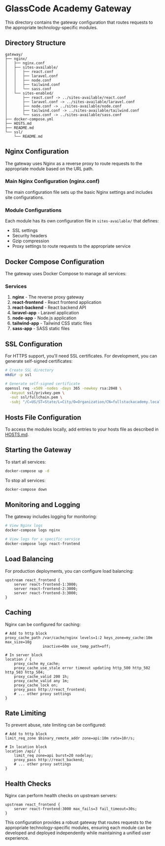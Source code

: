 # GlassCode Academy Gateway

This directory contains the gateway configuration that routes requests to the appropriate technology-specific modules.

## Directory Structure

```
gateway/
├── nginx/
│   ├── nginx.conf
│   ├── sites-available/
│   │   ├── react.conf
│   │   ├── laravel.conf
│   │   ├── node.conf
│   │   ├── tailwind.conf
│   │   └── sass.conf
│   └── sites-enabled/
│       ├── react.conf -> ../sites-available/react.conf
│       ├── laravel.conf -> ../sites-available/laravel.conf
│       ├── node.conf -> ../sites-available/node.conf
│       ├── tailwind.conf -> ../sites-available/tailwind.conf
│       └── sass.conf -> ../sites-available/sass.conf
├── docker-compose.yml
├── HOSTS.md
├── README.md
└── ssl/
    └── README.md
```

## Nginx Configuration

The gateway uses Nginx as a reverse proxy to route requests to the appropriate module based on the URL path.

### Main Nginx Configuration (nginx.conf)

The main configuration file sets up the basic Nginx settings and includes site configurations.

### Module Configurations

Each module has its own configuration file in `sites-available/` that defines:
- SSL settings
- Security headers
- Gzip compression
- Proxy settings to route requests to the appropriate service

## Docker Compose Configuration

The gateway uses Docker Compose to manage all services:

### Services
1. **nginx** - The reverse proxy gateway
2. **react-frontend** - React frontend application
3. **react-backend** - React backend API
4. **laravel-app** - Laravel application
5. **node-app** - Node.js application
6. **tailwind-app** - Tailwind CSS static files
7. **sass-app** - SASS static files

## SSL Configuration

For HTTPS support, you'll need SSL certificates. For development, you can generate self-signed certificates:

```bash
# Create SSL directory
mkdir -p ssl

# Generate self-signed certificate
openssl req -x509 -nodes -days 365 -newkey rsa:2048 \
  -keyout ssl/privkey.pem \
  -out ssl/fullchain.pem \
  -subj "/C=US/ST=State/L=City/O=Organization/CN=fullstackacademy.local"
```

## Hosts File Configuration

To access the modules locally, add entries to your hosts file as described in [HOSTS.md](HOSTS.md).

## Starting the Gateway

To start all services:

```bash
docker-compose up -d
```

To stop all services:

```bash
docker-compose down
```

## Monitoring and Logging

The gateway includes logging for monitoring:

```bash
# View Nginx logs
docker-compose logs nginx

# View logs for a specific service
docker-compose logs react-frontend
```

## Load Balancing

For production deployments, you can configure load balancing:

```nginx
upstream react_frontend {
    server react-frontend-1:3000;
    server react-frontend-2:3000;
    server react-frontend-3:3000;
}
```

## Caching

Nginx can be configured for caching:

```nginx
# Add to http block
proxy_cache_path /var/cache/nginx levels=1:2 keys_zone=my_cache:10m max_size=10g 
                 inactive=60m use_temp_path=off;

# In server block
location / {
    proxy_cache my_cache;
    proxy_cache_use_stale error timeout updating http_500 http_502 http_503 http_504;
    proxy_cache_valid 200 1h;
    proxy_cache_valid any 1m;
    proxy_cache_lock on;
    proxy_pass http://react_frontend;
    # ... other proxy settings
}
```

## Rate Limiting

To prevent abuse, rate limiting can be configured:

```nginx
# Add to http block
limit_req_zone $binary_remote_addr zone=api:10m rate=10r/s;

# In location block
location /api/ {
    limit_req zone=api burst=20 nodelay;
    proxy_pass http://react_backend;
    # ... other proxy settings
}
```

## Health Checks

Nginx can perform health checks on upstream servers:

```nginx
upstream react_frontend {
    server react-frontend:3000 max_fails=3 fail_timeout=30s;
}
```

This configuration provides a robust gateway that routes requests to the appropriate technology-specific modules, ensuring each module can be developed and deployed independently while maintaining a unified user experience.